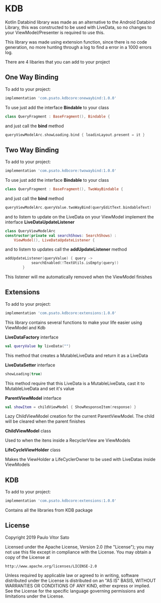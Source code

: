 # KDB
Kotlin Databind library was made as an alternative to the Android Databind Library, this was constructed to be used with LiveData, so no changes to your ViewModel/Presenter is required to use this.

This library was made using extension function, since there is no code generation, no more hunting through a log to find a error in a 1000 errors log.

There are 4 libaries that you can add to your project

## One Way Binding
To add to your project:
``` groovy
implementation 'com.psato.kdbcore:onewaybind:1.0.0'
```
To use just add the interface **Bindable** to your class
``` kotlin
class QueryFragment : BaseFragment(), Bindable {
```
and just call the **bind** method
``` kotlin
queryViewModelArc.showLoading.bind { loadinLayout.present = it }
```

## Two Way Binding
To add to your project:
``` groovy
implementation 'com.psato.kdbcore:twowaybind:1.0.0'
```
To use just add the interface **Bindable** to your class
``` kotlin
class QueryFragment : BaseFragment(), TwoWayBindable {
```
and just call the **bind** method
``` kotlin
queryViewModelArc.queryValue.twoWayBind(queryEditText.bindableText)
```
and to listem to update on the LiveData on your ViewModel implement the interface **LiveDataUpdateListener**

``` kotlin
class QueryViewModelArc
constructor(private val searchShows: SearchShows) : 
    ViewModel(), LiveDataUpdateListener {
```
and to listem to updates call the **addUpdateListener** method
``` kotlin
addUpdateListener(queryValue) { query ->
            searchEnabled(!TextUtils.isEmpty(query))
        }
```
This listener will me automatically removed when the ViewModel finishes

## Extensions
To add to your project:
``` groovy
implementation 'com.psato.kdbcore:extensions:1.0.0'
```
This library contains several functions to make your life easier using ViewModel and Kdb

**LiveDataFactory** interface
``` kotlin
val queryValue by liveData("")
```
This method that creates a MutableLiveData and return it as a LiveData

**LiveDataSetter** interface
``` kotlin
showLoading(true)
```
This method require that this LiveData is a MutableLiveData,
cast it to MutableLiveData and set it's value

**ParentViewModel** interface
``` kotlin
val showItem = childViewModel { ShowResponseItem(response) }
```
Lazy ChildViewModel creation for the current  ParentViewModel. The child will be cleared when the parent finishes


**ChildViewModel** class

Used to when the itens inside a RecyclerView are ViewModels

**LifeCycleViewHolder** class

Makes the ViewHolder a LifeCyclerOwner to be used with LiveDatas inside ViewModels

## KDB
To add to your project:
``` groovy
implementation 'com.psato.kdbcore:extensions:1.0.0'
```
Contains all the libraries from KDB package

## License

Copyright 2019 Paulo Vitor Sato

Licensed under the Apache License, Version 2.0 (the "License");
you may not use this file except in compliance with the License.
You may obtain a copy of the License at

    http://www.apache.org/licenses/LICENSE-2.0

Unless required by applicable law or agreed to in writing, software
distributed under the License is distributed on an "AS IS" BASIS,
WITHOUT WARRANTIES OR CONDITIONS OF ANY KIND, either express or implied.
See the License for the specific language governing permissions and
limitations under the License.
